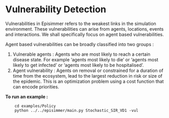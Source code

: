 # Vulnerability Detection
Vulnerabilities in Episimmer refers to the weakest links in the simulation environment. These vulnerabilities can arise from agents, locations, events and interactions. We shall specifically focus on agent based vulnerabilities.

Agent based vulnerabilities can be broadly classified into two groups :
1. Vulnerable agents : Agents who are most likely to reach a certain disease state. For example ‘agents most likely to die’  or ‘agents most likely to get infected’ or ‘agents most likely to be hospitalised’.
2. Agent vulnerability : Agents on removal or constrained for a duration of time from the ecosystem, lead to the largest reduction in risk or size of the epidemic. This is an optimization problem using a cost function that can encode priorities.


**To run an example :**

		cd examples/Policy
		python ../../episimmer/main.py Stochastic_SIR_VD1 -vul
